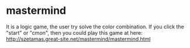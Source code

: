 # mastermind
It is a logic game, the user try solve the color combination.
If you click the "start" or "cmon", then you could play this game at here:
http://szetamas.great-site.net/mastermind/mastermind.html

